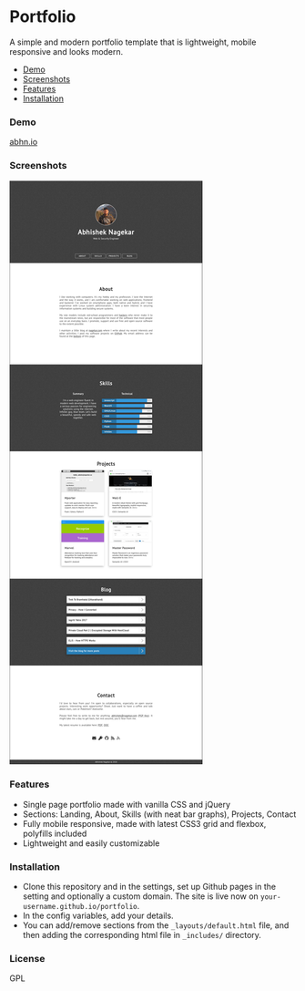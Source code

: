 # Portfolio

A simple and modern portfolio template that is lightweight, mobile responsive and looks modern. 

- [Demo](#demo)
- [Screenshots](#screenshots)
- [Features](#features)
- [Installation](#installation)

### Demo
[abhn.io](https://abhn.io)

### Screenshots
![homepage](tmp/screenshot.png?raw=true "Homepage")

### Features
- Single page portfolio made with vanilla CSS and jQuery
- Sections: Landing, About, Skills (with neat bar graphs), Projects, Contact
- Fully mobile responsive, made with latest CSS3 grid and flexbox, polyfills included
- Lightweight and easily customizable

### Installation
- Clone this repository and in the settings, set up Github pages in the setting and optionally a custom domain. The site is live now on `your-username.github.io/portfolio`.
- In the config variables, add your details.
- You can add/remove sections from the `_layouts/default.html` file, and then adding the corresponding html file in `_includes/` directory.

### License
GPL